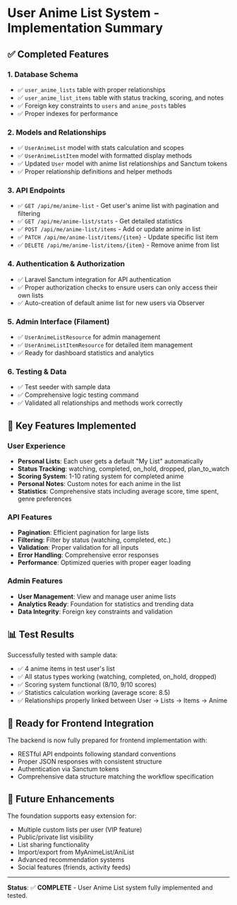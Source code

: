 # User Anime List System - Implementation Summary

## ✅ Completed Features

### 1. Database Schema
- ✅ `user_anime_lists` table with proper relationships
- ✅ `user_anime_list_items` table with status tracking, scoring, and notes
- ✅ Foreign key constraints to `users` and `anime_posts` tables
- ✅ Proper indexes for performance

### 2. Models and Relationships
- ✅ `UserAnimeList` model with stats calculation and scopes
- ✅ `UserAnimeListItem` model with formatted display methods
- ✅ Updated `User` model with anime list relationships and Sanctum tokens
- ✅ Proper relationship definitions and helper methods

### 3. API Endpoints
- ✅ `GET /api/me/anime-list` - Get user's anime list with pagination and filtering
- ✅ `GET /api/me/anime-list/stats` - Get detailed statistics
- ✅ `POST /api/me/anime-list/items` - Add or update anime in list
- ✅ `PATCH /api/me/anime-list/items/{item}` - Update specific list item
- ✅ `DELETE /api/me/anime-list/items/{item}` - Remove anime from list

### 4. Authentication & Authorization
- ✅ Laravel Sanctum integration for API authentication
- ✅ Proper authorization checks to ensure users can only access their own lists
- ✅ Auto-creation of default anime list for new users via Observer

### 5. Admin Interface (Filament)
- ✅ `UserAnimeListResource` for admin management
- ✅ `UserAnimeListItemResource` for detailed item management
- ✅ Ready for dashboard statistics and analytics

### 6. Testing & Data
- ✅ Test seeder with sample data
- ✅ Comprehensive logic testing command
- ✅ Validated all relationships and methods work correctly

## 🎯 Key Features Implemented

### User Experience
- **Personal Lists**: Each user gets a default "My List" automatically
- **Status Tracking**: watching, completed, on_hold, dropped, plan_to_watch
- **Scoring System**: 1-10 rating system for completed anime
- **Personal Notes**: Custom notes for each anime in the list
- **Statistics**: Comprehensive stats including average score, time spent, genre preferences

### API Features
- **Pagination**: Efficient pagination for large lists
- **Filtering**: Filter by status (watching, completed, etc.)
- **Validation**: Proper validation for all inputs
- **Error Handling**: Comprehensive error responses
- **Performance**: Optimized queries with proper eager loading

### Admin Features
- **User Management**: View and manage user anime lists
- **Analytics Ready**: Foundation for statistics and trending data
- **Data Integrity**: Foreign key constraints and validation

## 📊 Test Results

Successfully tested with sample data:
- ✅ 4 anime items in test user's list
- ✅ All status types working (watching, completed, on_hold, dropped)
- ✅ Scoring system functional (8/10, 9/10 scores)
- ✅ Statistics calculation working (average score: 8.5)
- ✅ Relationships properly linked between User → Lists → Items → Anime

## 🚀 Ready for Frontend Integration

The backend is now fully prepared for frontend implementation with:
- RESTful API endpoints following standard conventions
- Proper JSON responses with consistent structure
- Authentication via Sanctum tokens
- Comprehensive data structure matching the workflow specification

## 🔄 Future Enhancements

The foundation supports easy extension for:
- Multiple custom lists per user (VIP feature)
- Public/private list visibility
- List sharing functionality
- Import/export from MyAnimeList/AniList
- Advanced recommendation systems
- Social features (friends, activity feeds)

---

**Status**: ✅ **COMPLETE** - User Anime List system fully implemented and tested.
